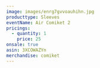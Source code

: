 ```yaml
---
image: images/enrg7gvvoauhihn.jpg
producttype: Sleeves
eventName: Air Comiket 2
pricings:
  - quantity: 1
    price: 25
onsale: true
asin: 3XCOWAZYn
merchandise: comiket
---
```

